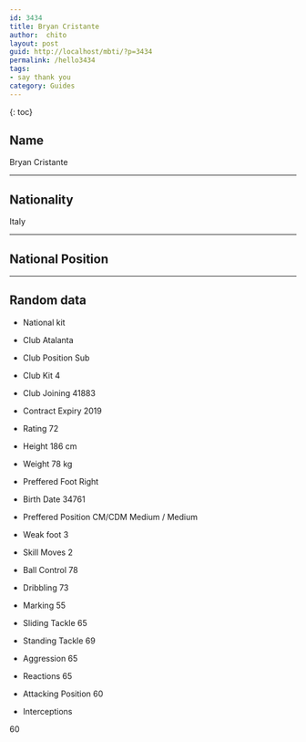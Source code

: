 ```yaml
---
id: 3434
title: Bryan Cristante
author:  chito 
layout: post
guid: http://localhost/mbti/?p=3434
permalink: /hello3434
tags:
- say thank you
category: Guides
---
```



{: toc}


## Name  
Bryan Cristante 

* * *

## Nationality  
Italy 

* * *

## National Position 

* * *

## Random data 

  * National kit 
  * Club 
Atalanta 

  * Club Position 
Sub 

  * Club Kit 
4 

  * Club Joining 
41883 

  * Contract Expiry 
2019 

  * Rating 
72 

  * Height 
186 cm 

  * Weight 
78 kg 

  * Preffered Foot 
Right 

  * Birth Date 
34761 

  * Preffered Position 
CM/CDM Medium / Medium 

  * Weak foot 
3 

  * Skill Moves 
2 

  * Ball Control 
78 

  * Dribbling 
73 

  * Marking 
55 

  * Sliding Tackle 
65 

  * Standing Tackle 
69 

  * Aggression 
65 

  * Reactions 
65 

  * Attacking Position 
60 

  * Interceptions 

60</ul>